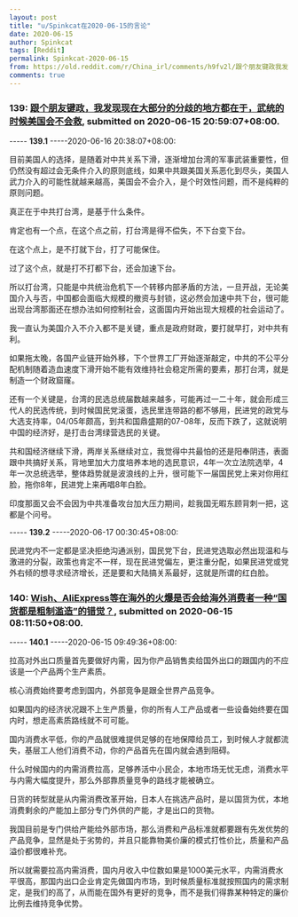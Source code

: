 ```yaml
---
layout: post
title: "u/Spinkcat在2020-06-15的言论"
date: 2020-06-15
author: Spinkcat
tags: [Reddit]
permalink: Spinkcat-2020-06-15
from: https://old.reddit.com/r/China_irl/comments/h9fv2l/跟个朋友键政我发现现在大部分的分歧的地方都在于武统的时候美国会不会救/
comments: true
---
```


### 139: [跟个朋友键政，我发现现在大部分的分歧的地方都在于，武统的时候美国会不会救](https://old.reddit.com/r/China_irl/comments/h9fv2l/跟个朋友键政我发现现在大部分的分歧的地方都在于武统的时候美国会不会救/), submitted on 2020-06-15 20:59:07+08:00.

----- __139.1__ -----2020-06-16 20:38:07+08:00:

目前美国人的选择，是随着对中共关系下滑，逐渐增加台湾的军事武装重要性，但仍然没有超过会无条件介入的原则底线，如果中共跟美国关系恶化到尽头，美国人武力介入的可能性就越来越高，美国会不会介入，是个时效性问题，而不是纯粹的原则问题。

真正在于中共打台湾，是基于什么条件。

肯定也有一个点，在这个点之前，打台湾是得不偿失，不下台变下台。

在这个点上，是不打就下台，打了可能保住。

过了这个点，就是打不打都下台，还会加速下台。

所以打台湾，只能是中共统治危机下一个转移内部矛盾的方法，一旦开战，无论美国介入与否，中国都会面临大规模的撤资与封锁，这必然会加速中共下台，很可能出现台湾那面还在想办法如何控制社会，这面国内开始出现大规模的社会运动了。

我一直认为美国介入不介入都不是关键，重点是政府财政，要打就早打，对中共有利。

如果拖太晚，各国产业链开始外移，下个世界工厂开始逐渐敲定，中共的不公平分配机制随着造血速度下滑开始不能有效维持社会稳定所需的要素，那打台湾，就是制造一个财政窟窿。

还有一个关键是，台湾的民选总统届数越来越多，可能再过一二十年，就会形成三代人的民选传统，到时候国民党滚蛋，选民里连带路的都不够用，民进党的政党与大选支持率，04/05年颇高，到共和国鼎盛期的07-08年，反而下跌了，这就说明中国的经济好，是打击台湾绿营选民的关键。

共和国经济继续下滑，两岸关系继续对立，我觉得中共最怕的还是阳奉阴违，表面跟中共搞好关系，背地里加大力度培养本地的选民意识，4年一次立法院选举，4年一次总统选举，整体趋势就是波浪线的上升，很可能下一届国民党上来对你用红脸，拖你8年，民进党上来再唱8年白脸。

印度那面又会不会因为中共准备攻台加大压力期间，趁我国无暇东顾背刺一把，这都是个问号。

----- __139.2__ -----2020-06-17 00:30:45+08:00:

民进党内不一定都是坚决拒绝沟通派别，国民党下台，民进党选取必然出现温和与激进的分裂，政策也肯定不一样，现在民进党偏左，更注重分配，如果民进党或党外右倾的想寻求经济增长，还是要和大陆搞关系最好，这就是所谓的红白脸。

### 140: [Wish、AliExpress等在海外的火爆是否会给海外消费者一种“国货都是粗制滥造”的错觉？](https://old.reddit.com/r/China_irl/comments/h950aj/wishaliexpress等在海外的火爆是否会给海外消费者一种国货都是粗制滥造的错觉/), submitted on 2020-06-15 08:11:50+08:00.

----- __140.1__ -----2020-06-15 09:49:36+08:00:

拉高对外出口质量首先要做好内需，因为你产品销售卖给国外出口的跟国内的不应该是一个产品两个生产素质。

核心消费始终要考虑到国内，外部竞争是跟全世界产品竞争。

如果国内的经济状况跟不上生产质量，你的所有人工产品或者一些设备始终要在国内时，想走高素质路线就不可可能。

国内消费水平低，你的产品就很难提供足够的在地保障给员工，到时候人才就都流失，基层工人他们消费不动，你的产品首先在国内就会遇到阻碍。

什么时候国内的内需消费拉高，足够养活中小民企，本地市场无忧无虑，消费水平与内需大幅度提升，那么外部靠质量竞争的路线才能被确立。

日货的转型就是从内需消费改革开始，日本人在挑选产品时，是以国货为优，本地消费剩余的产能加上部分专门外供的产能，才是出口的货物。

我国目前是专门供给产能给外部市场，那么消费和产品标准就都要跟有先发优势的产品竞争，显然是处于劣势的，并且只能靠物美价廉的模式打性价比，质量和产品溢价都很难补充。

所以就需要拉高内需消费，国内月收入中位数如果是1000美元水平，内需消费水平很高，那国内出口企业肯定先做国内市场，到时候质量标准就按照国内的需求制定，是我们的高了，从而能在国外有更好的竞争，而不是我们得靠某种特定的廉价比例去维持竞争优势。

